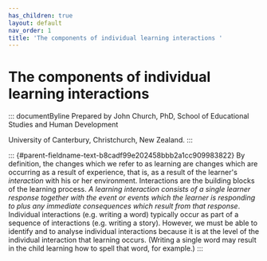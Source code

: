 ```yaml
---
has_children: true
layout: default
nav_order: 1
title: 'The components of individual learning interactions '
---
```

# The components of individual learning interactions 


::: documentByline
Prepared by John Church, PhD, School of Educational Studies and Human
Development

University of Canterbury, Christchurch, New Zealand.
:::

::: {#parent-fieldname-text-b8cadf99e202458bbb2a1cc909983822}
By definition, the changes which we refer to as learning are changes
which are occurring as a result of experience, that is, as a result of
the learner's *interaction* with his or her environment. Interactions
are the building blocks of the learning process. *A learning interaction
consists of a single learner response together with the event or events
which the learner is responding to plus any immediate consequences which
result from that response*. Individual interactions (e.g. writing a
word) typically occur as part of a sequence of interactions (e.g.
writing a story). However, we must be able to identify and to analyse
individual interactions because it is at the level of the individual
interaction that learning occurs. (Writing a single word may result in
the child learning how to spell that word, for example.)
:::

